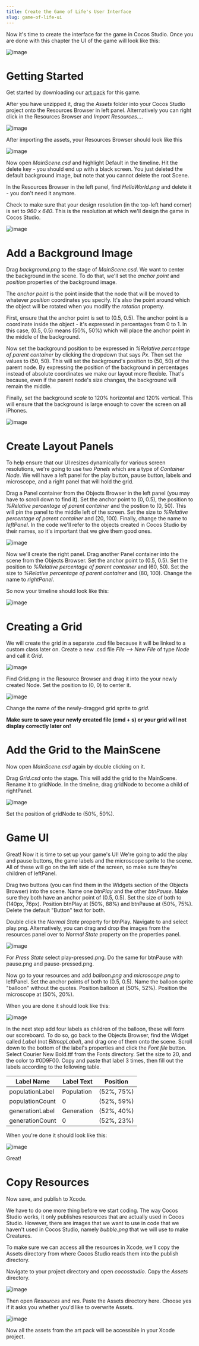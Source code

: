 ```yaml
---
title: Create the Game of Life's User Interface
slug: game-of-life-ui
---       
```


Now it's time to create the interface for the game in Cocos Studio. Once you are done with this chapter the UI of the game will look like this:

![image](finalUI.png)

Getting Started
===============

Get started by downloading our [art pack](Assets.zip) for this game.

After you have unzipped it, drag the *Assets* folder into your
Cocos Studio project onto the Resources Browser in left panel. Alternatively you can right click in the Resources Browser and *Import Resources...*.
	
![image](rightClickImport.png)

After importing the assets, your Resources Browser should look like this

![image](assetsExpanded.png)

Now open *MainScene.csd* and highlight Default in the timeline.
Hit the delete key - you should end up with a black screen. You just deleted the default background image, but note that you cannot delete the root Scene. 

In the Resources Browser in the left panel, find *HelloWorld.png* and delete it - you don't need it anymore.

Check to make sure that your design resolution (in the top-left hand corner) is set to *960 x 640*. This is the resolution at which we'll design the game in Cocos Studio.

![image](displayResolution.png)

Add a Background Image
======================

Drag *background.png* to the stage of *MainScene.csd*. We want to center the background in the scene. To do that, we'll set the *anchor point* and *position* properties of the background image.

The *anchor point* is the point inside that the node that will be moved to whatever *position* coordinates you specify. It's also the point around which the object will be rotated when you modify the *rotation* property.

First, ensure that the anchor point is set to (0.5, 0.5). The anchor point is a coordinate inside the object - it's expressed in percentages from 0 to 1.  In this case, (0.5, 0.5) means (50%, 50%) which will place the anchor point in the middle of the background. 

Now set the background position to be expressed in *%Relative percentage of parent container* by clicking the dropdown that says *Px*. Then set the values to (50, 50). This will set the background's position to (50, 50) of the parent node. By expressing the position of the background in percentages instead of absolute coordinates we make our layout more flexible. That's because, even if the parent node's size changes, the background will remain the middle.

Finally, set the background *scale* to 120% horizontal and 120% vertical. This will ensure that the background is large enough to cover the screen on all iPhones.

![image](positionRelative.png)

Create Layout Panels
====================

To help ensure that our UI resizes dynamically for various screen resolutions, we're going to use two *Panels* which are a type of *Container Node*.  We will have a left panel for the play button, pause button, labels and microscope, and a right panel that will hold the grid.  

Drag a Panel container from the Objects Browser in the left panel (you may have to scroll down to find it). Set the anchor point to (0, 0.5), the position to *%Relative percentage of parent container* and the postion to (0, 50).  This will pin the panel to the middle left of the screen.  Set the size to *%Relative percentage of parent container* and (20, 100). Finally, change the name to *leftPanel*. In the code we'll refer to the objects created in Cocos Studio by their names, so it's important that we give them good ones.

![image](leftPanelSettings.png)

Now we'll create the right panel. Drag another Panel container into the scene from the Objects Browser. Set the anchor point to (0.5, 0.5). Set the position to *%Relative percentage of parent container* and (60, 50). Set the size to *%Relative percentage of parent container* and (80, 100). Change the name to *rightPanel*.

So now your timeline should look like this:

![image](panelsSetup.png)

Creating a Grid
===============

We will create the grid in a separate .csd file because it will be linked to a custom class later on. Create a new .csd file *File --> New File* of type *Node* and call it *Grid*.

![image](newGrid.png)

Find Grid.png in the Resource Browser and drag it into the your newly created Node. Set the position to (0, 0) to center it.

![image](gridImage.png)

Change the name of the newly-dragged grid sprite to *grid*.

**Make sure to save your newly created file (cmd + s) or your grid will not display correctly later on!**

Add the Grid to the MainScene
=============================

Now open *MainScene.csd* again by double clicking on it. 

Drag *Grid.csd* onto the stage. This will add the grid to the
MainScene. Rename it to gridNode. In the timeline, drag gridNode to become a child of rightPanel. 

![image](gridNodeChild.png)

Set the position of gridNode to (50%, 50%).

Game UI
====================

Great! Now it is time to set up your game's UI! We're going to add the play and pause buttons, the game labels and the microscope sprite to the scene.  All of these will go on the left side of the screen, so make sure they're children of leftPanel.

Drag two buttons (you can find them in the Widgets section of the Objects Browser) into the scene. Name one *btnPlay* and the other *btnPause*. Make sure they both have an anchor point of (0.5, 0.5).  Set the size of both to (140px, 76px). Position btnPlay at (50%, 88%) and btnPause at (50%, 75%). Delete the default "Button" text for both.

Double click the *Normal State* property for btnPlay. Navigate to and select play.png. Alternatively, you can drag and drop the images from the resources panel over to *Normal State* property on the properties panel.

![image](btnPlayNavigation.png)

For *Press State* select play-pressed.png. Do the same for btnPause with pause.png and pause-pressed.png.

Now go to your resources and add *balloon.png* and *microscope.png* to leftPanel. Set the anchor points of both to (0.5, 0.5). Name the balloon sprite "balloon" without the quotes.  Position balloon at (50%, 52%). Position the microscope at (50%, 20%).  

When you are done it should look like this:

![image](gameUIPreLabels.png)

In the next step add four labels as children of the balloon, these will form our scoreboard. To do so, go back to the Objects Browser, find the Widget called *Label* (not *BitmapLabel*), and drag one of them onto the scene. Scroll down to the bottom of the label's properties and click the *Font file* button. Select Courier New Bold.ttf from the Fonts directory. Set the size to 20, and the color to #0D9F00. Copy and paste that label 3 times, then fill out the labels according to the following table.

<!-- Unfortunately, no markdown table support yet -->

<table>
	<thead>
		<tr>
			<th align="center">Label Name</th>
			<th align="center">Label Text</th>
			<th align="center">Position</th>
		</tr>
		</thead>
		<tbody>
		<tr>
			<td>populationLabel</td>
			<td>Population</td>
			<td>(52%, 75%)</td>
		</tr>
		<tr>
			<td>populationCount</td>
			<td>0</td>
			<td>(52%, 59%)</td>
		</tr>
		<tr>
			<td>generationLabel</td>
			<td>Generation</td>
			<td>(52%, 40%)</td>
		</tr>
		<tr>
			<td>generationCount</td>
			<td>0</td>
			<td>(52%, 23%)</td>
		</tr>
	</tbody>
</table>

<!-- 

| Label Name      | Label Text | Position   |
|-----------------|------------|------------|
| populationLabel | Population | (52%, 75%) |
| populationCount | 0          | (52%, 59%) |
| generationLabel | Generation | (52%, 40%) |
| generationCount | 0          | (52%, 23%) |

-->

When you're done it should look like this:

![image](labels.png)

Great!

Copy Resources
=======================

Now save, and publish to Xcode.

We have to do one more thing before we start coding. The way Cocos Studio works, it only publishes resources that are actually used in Cocos Studio. However, there are images that we want to use in code that we haven't used in Cocos Studio, namely *bubble.png* that we will use to make Creatures.

To make sure we can access all the resources in Xcode, we'll copy the Assets directory from where Cocos Studio reads them into the publish directory.

Navigate to your project directory and open *cocosstudio*. Copy the *Assets* directory.

![image](assetsFolderCocosStudio.png)

Then open *Resources* and *res*. Paste the Assets directory here. Choose yes if it asks you whether you'd like to overwrite Assets.

![image](assetsFolderResources.png)

Now all the assets from the art pack will be accessible in your Xcode project.